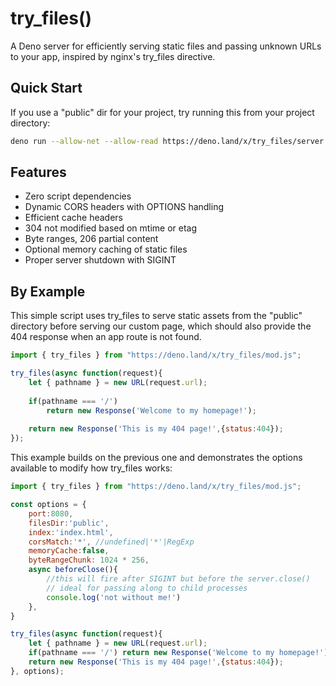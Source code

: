 # try_files()
A Deno server for efficiently serving static files and passing unknown URLs to your app, inspired by nginx's try_files directive.

## Quick Start
If you use a "public" dir for your project,
try running this from your project directory:
```bash
deno run --allow-net --allow-read https://deno.land/x/try_files/server.js
```

## Features
- Zero script dependencies
- Dynamic CORS headers with OPTIONS handling
- Efficient cache headers
- 304 not modified based on mtime or etag
- Byte ranges, 206 partial content
- Optional memory caching of static files
- Proper server shutdown with SIGINT

## By Example
This simple script uses try_files to serve static assets from the "public" directory 
before serving our custom page, which should also provide the 404 response when an app route is not found.
```javascript
import { try_files } from "https://deno.land/x/try_files/mod.js";

try_files(async function(request){
    let { pathname } = new URL(request.url);
    
    if(pathname === '/')
        return new Response('Welcome to my homepage!');
    
    return new Response('This is my 404 page!',{status:404});
});
```
This example builds on the previous one and demonstrates the options available
to modify how try_files works:
```javascript
import { try_files } from "https://deno.land/x/try_files/mod.js";

const options = {
    port:8080,
    filesDir:'public',
    index:'index.html',
    corsMatch:'*', //undefined|'*'|RegExp
    memoryCache:false,
    byteRangeChunk: 1024 * 256,
    async beforeClose(){
        //this will fire after SIGINT but before the server.close()
        // ideal for passing along to child processes
        console.log('not without me!')
    },
}

try_files(async function(request){
    let { pathname } = new URL(request.url);
    if(pathname === '/') return new Response('Welcome to my homepage!');
    return new Response('This is my 404 page!',{status:404});
}, options);
```